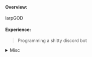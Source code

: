 #### Overview:

larpGOD

#### Experience:

> Programming a shitty discord bot

<details>
  <summary>Misc</summary>
  
  (I will probably change this as time goes on)
  </details>
